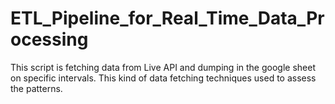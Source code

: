 # ETL_Pipeline_for_Real_Time_Data_Processing
This script is fetching data from Live API and dumping in the google sheet on specific intervals. This kind of data fetching techniques used to assess the patterns. 
